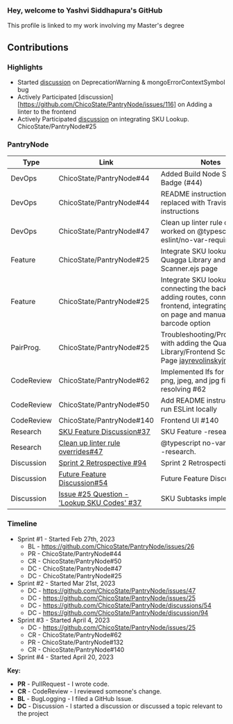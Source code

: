### Hey, welcome to Yashvi Siddhapura's GitHub

This profile is linked to my work involving my Master's degree

## Contributions

### Highlights

* Started [discussion](https://github.com/ChicoState/PantryNode/issues/26) on DeprecationWarning & mongoErrorContextSymbol bug
* Actively Participated [discussion][https://github.com/ChicoState/PantryNode/issues/116] on Adding a linter to the frontend
* Actively Participated [discussion](https://github.com/ChicoState/PantryNode/discussions/37) on integrating SKU Lookup. ChicoState/PantryNode#25

### PantryNode

| Type       | Link                     | Notes                                      |
|------------|--------------------------|--------------------------------------------|
| DevOps     | ChicoState/PantryNode#44 | Added Build Node Status Badge (#44)              | 
| DevOps     | ChicoState/PantryNode#44 | README instructions - replaced with TravisCI instructions    | 
| DevOps     | ChicoState/PantryNode#47 | Clean up linter rule overrides, worked on  @typescript-eslint/no-var-requires   | 
| Feature    | ChicoState/PantryNode#25 | Integrate SKU lookup, adding Quagga Library and Scanner.ejs page                     | 
| Feature    | ChicoState/PantryNode#25 | Integrate SKU lookup, connecting the backend, adding routes, connecting frontend, integrating scanner on page and manually lookup barcode option                     | 
| PairProg.  | ChicoState/PantryNode#25 | Troubleshooting/Programming with adding the Quagga Library/Frontend Scanner Page [jayrevolinskyjr](https://github.com/jayrevolinskyjr)   |
| CodeReview | ChicoState/PantryNode#62 | Implemented lfs for all image png, jpeg, and jpg files resolving #62            |
| CodeReview | ChicoState/PantryNode#50 | Add README instructions to run ESLint locally      |
| CodeReview | ChicoState/PantryNode#140 | Frontend UI #140            |
| Research   | [SKU Feature Discussion#37](https://github.com/ChicoState/PantryNode/discussions/37) | SKU Feature -research.                     |
| Research   | [Clean up linter rule overrides#47](https://github.com/ChicoState/PantryNode/issues/47)| @typescript no-var requires -research.    |            
| Discussion | [Sprint 2 Retrospective #94](https://github.com/ChicoState/PantryNode/discussions/94) | Sprint 2 Retrospective.                     |
| Discussion | [Future Feature Discussion#54](https://github.com/ChicoState/PantryNode/discussions/54) | Future Feature Discussion.                 |
| Discussion | [Issue #25 Question - 'Lookup SKU Codes' #37](https://github.com/ChicoState/PantryNode/discussions/37)| SKU Subtasks implementation |

### Timeline

* Sprint #1 - Started Feb 27th, 2023
  - BL -  https://github.com/ChicoState/PantryNode/issues/26
  - PR - ChicoState/PantryNode#44 
  - CR - ChicoState/PantryNode#50 
  - DC - ChicoState/PantryNode#47 
  - DC - ChicoState/PantryNode#25 
* Sprint #2 - Started Mar 21st, 2023
  - DC - https://github.com/ChicoState/PantryNode/issues/47
  - DC - https://github.com/ChicoState/PantryNode/issues/25
  - DC - https://github.com/ChicoState/PantryNode/discussions/54
  - DC - https://github.com/ChicoState/PantryNode/discussion/94
 * Sprint #3 - Started April 4, 2023
   - DC - https://github.com/ChicoState/PantryNode/issues/25
   - CR - ChicoState/PantryNode#62 
   - PR - ChicoState/PantryNode#132 
   - CR - ChicoState/PantryNode#140
 * Sprint #4 - Started April 20, 2023
 

**Key:**

- **PR** - PullRequest - I wrote code.
- **CR** - CodeReview - I reviewed someone's change.
- **BL** - BugLogging - I filed a GitHub Issue.
- **DC** - Discussion - I started a discussion or discussed a topic relevant to the project




<!--
**ysiddhapura/ysiddhapura** is a ✨ _special_ ✨ repository because its `README.md` (this file) appears on your GitHub profile.

Here are some ideas to get you started:

- 🔭 I’m currently working on ...
- 🌱 I’m currently learning ...
- 👯 I’m looking to collaborate on ...
- 🤔 I’m looking for help with ...
- 💬 Ask me about ...
- 📫 How to reach me: ...
- 😄 Pronouns: ...
- ⚡ Fun fact: ...
-->
